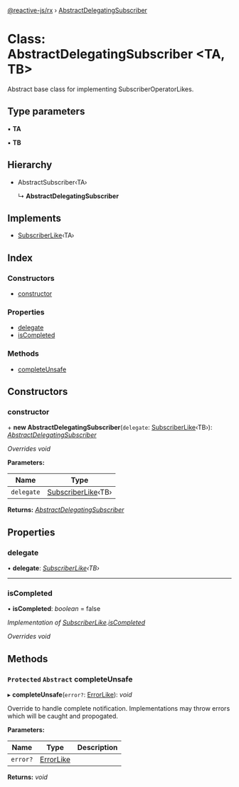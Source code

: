 [@reactive-js/rx](../README.md) › [AbstractDelegatingSubscriber](abstractdelegatingsubscriber.md)

# Class: AbstractDelegatingSubscriber <**TA, TB**>

Abstract base class for implementing SubscriberOperatorLikes.

## Type parameters

▪ **TA**

▪ **TB**

## Hierarchy

* AbstractSubscriber‹TA›

  ↳ **AbstractDelegatingSubscriber**

## Implements

* [SubscriberLike](../interfaces/subscriberlike.md)‹TA›

## Index

### Constructors

* [constructor](abstractdelegatingsubscriber.md#constructor)

### Properties

* [delegate](abstractdelegatingsubscriber.md#delegate)
* [isCompleted](abstractdelegatingsubscriber.md#iscompleted)

### Methods

* [completeUnsafe](abstractdelegatingsubscriber.md#protected-abstract-completeunsafe)

## Constructors

###  constructor

\+ **new AbstractDelegatingSubscriber**(`delegate`: [SubscriberLike](../interfaces/subscriberlike.md)‹TB›): *[AbstractDelegatingSubscriber](abstractdelegatingsubscriber.md)*

*Overrides void*

**Parameters:**

Name | Type |
------ | ------ |
`delegate` | [SubscriberLike](../interfaces/subscriberlike.md)‹TB› |

**Returns:** *[AbstractDelegatingSubscriber](abstractdelegatingsubscriber.md)*

## Properties

###  delegate

• **delegate**: *[SubscriberLike](../interfaces/subscriberlike.md)‹TB›*

___

###  isCompleted

• **isCompleted**: *boolean* = false

*Implementation of [SubscriberLike](../interfaces/subscriberlike.md).[isCompleted](../interfaces/subscriberlike.md#iscompleted)*

*Overrides void*

## Methods

### `Protected` `Abstract` completeUnsafe

▸ **completeUnsafe**(`error?`: [ErrorLike](../interfaces/errorlike.md)): *void*

Override to handle complete notification. Implementations
may throw errors which will be caught and propogated.

**Parameters:**

Name | Type | Description |
------ | ------ | ------ |
`error?` | [ErrorLike](../interfaces/errorlike.md) |   |

**Returns:** *void*

